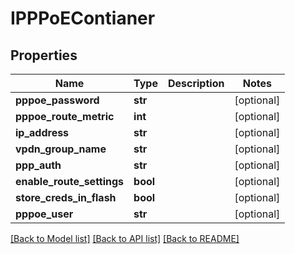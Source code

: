 # IPPPoEContianer

## Properties
Name | Type | Description | Notes
------------ | ------------- | ------------- | -------------
**pppoe_password** | **str** |  | [optional] 
**pppoe_route_metric** | **int** |  | [optional] 
**ip_address** | **str** |  | [optional] 
**vpdn_group_name** | **str** |  | [optional] 
**ppp_auth** | **str** |  | [optional] 
**enable_route_settings** | **bool** |  | [optional] 
**store_creds_in_flash** | **bool** |  | [optional] 
**pppoe_user** | **str** |  | [optional] 

[[Back to Model list]](../README.md#documentation-for-models) [[Back to API list]](../README.md#documentation-for-api-endpoints) [[Back to README]](../README.md)


